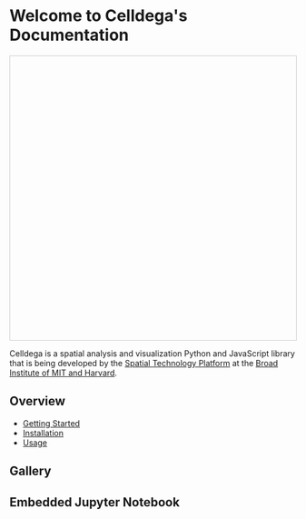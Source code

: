 # Welcome to Celldega's Documentation


<div id="landscape-container" style="position: relative; display: flex; width: 100%; height: 500px; overflow: hidden; border: 1px solid #ccc;">
    <div id="landscape" style="height; 500px;"></div>
</div>

Celldega is a spatial analysis and visualization Python and JavaScript library that is being developed by the [Spatial Technology Platform](https://www.broadinstitute.org/spatial-technology-platform) at the [Broad Institute of MIT and Harvard](https://www.broadinstitute.org).

## Overview

- [Getting Started](getting_started.md)
- [Installation](installation.md)
- [Usage](usage.md)

## Gallery


## Embedded Jupyter Notebook

<!-- <script src="assets/js/widget.js></script> -->
<script src="assets/js/index.js" type="module"></script>


<!-- <script>
  document.addEventListener("DOMContentLoaded", () => {
    console.log('script in the markdown page')
  }
</script> -->

<!-- <script type="module">

    console.log('************************************)
    // import celldega from './assets/js/widget.js';

    console.log("hello!!!!!!");

</script> -->